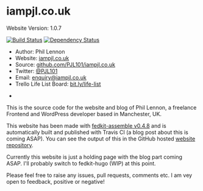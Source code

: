 # iampjl.co.uk
Website Version: 1.0.7

[![Build Status](https://travis-ci.org/PJL101/iampjl.co.uk.svg?branch=master)](https://travis-ci.org/PJL101/iampjl.co.uk)
[![Dependency Status](https://david-dm.org/PJL101/iampjl.co.uk.svg)](https://david-dm.org/PJL101/iampjl.co.uk)

* Author: Phil Lennon
* Website: [iampjl.co.uk](http://iampjl.co.uk)
* Source: [github.com/PJL101/iampjl.co.uk](http://github.com/PJL101/iampjl.co.uk)
* Twitter: [@PJL101](http://twitter.com/pjl101)
* Email: [enquiry@iampjl.co.uk](mailto:enquiry@iampjl.co.uk)
* Trello Life List Board: [bit.ly/life-list](http://bit.ly/life-list)

-

This is the source code for the website and blog of Phil Lennon, a freelance Frontend and WordPress developer based in Manchester, UK.

This website has been made with [fedkit-assemble v0.4.8](https://github.com/PJL101/fedkit-assemble) and is automatically built and published with Travis CI (a blog post about this is coming ASAP). You can see the output of this in the GitHub hosted [website repository](https://github.com/PJL101/PJL101.github.io).

Currently this website is just a holding page with the blog part coming ASAP. I'll probably switch to fedkit-hugo (WIP) at this point.

Please feel free to raise any issues, pull requests, comments etc. I am vey open to feedback, positive or negative!
